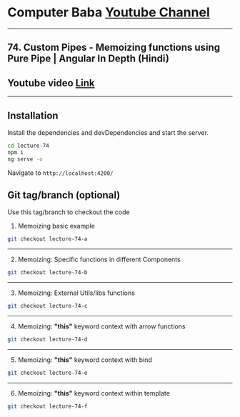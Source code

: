 # Computer Baba [Youtube Channel](https://www.youtube.com/c/ComputerBabaOfficial)

---

## 74. Custom Pipes - Memoizing functions using Pure Pipe | Angular In Depth (Hindi)

## Youtube video [Link](https://youtu.be/MIfuYJIGjIU)

---

## Installation

Install the dependencies and devDependencies and start the server.

```sh
cd lecture-74
npm i
ng serve -o
```

Navigate to `http://localhost:4200/`

## Git tag/branch (optional)

Use this tag/branch to checkout the code

1. Memoizing basic example

```sh
git checkout lecture-74-a
```

---

2. Memoizing: Specific functions in different Components

```sh
git checkout lecture-74-b
```

---

3. Memoizing: External Utils/libs functions

```sh
git checkout lecture-74-c
```

---

4. Memoizing: **"this"** keyword context with arrow functions

```sh
git checkout lecture-74-d
```

---

5. Memoizing: **"this"** keyword context with bind

```sh
git checkout lecture-74-e
```

---

6. Memoizing: **"this"** keyword context within template

```sh
git checkout lecture-74-f
```
